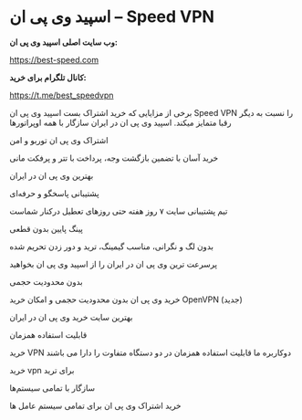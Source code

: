 # اسپید وی پی ان – Speed VPN


**وب سایت اصلی اسپید وی پی ان:**

https://best-speed.com


**کانال تلگرام برای خرید:**

https://t.me/best_speedvpn

برخی از مزایایی که خرید اشتراک بست اسپید وی پی ان Speed VPN را نسبت به دیگر رقبا متمایز میکند. اسپید وی پی ان در ایران سازگار با همه اوپراتورها

اشتراک وی پی ان توربو و امن

خرید آسان با تضمین بازگشت وجه، پرداخت با تتر و پرفکت مانی

بهترین وی پی ان در ایران

پشتیبانی پاسخگو و حرفه‌ای

تیم پشتیبانی سایت ۷ روز هفته حتی روزهای تعطیل درکنار شماست

پینگ پایین بدون قطعی

بدون لگ و نگرانی، مناسب گیمینگ، ترید و دور زدن تحریم شده

پرسرعت ترین وی پی ان در ایران را از اسپید وی پی ان بخواهید

بدون محدودیت حجمی

خرید وی پی ان بدون محدودیت حجمی و امکان خرید OpenVPN (جدید)

بهترین سایت خرید وی پی ان در ایران

قابلیت استفاده همزمان

خرید VPN دوکاربره ما قابلیت استفاده همزمان در دو دستگاه متفاوت را دارا می‌ باشند

خرید vpn برای ترید

سازگار با تمامی سیستم‌ها

خرید اشتراک وی پی ان برای تمامی سیستم عامل ها

<!--Use the below code snippet to provide real time updates to the live chat plugin without the need of copying and paste each time to your website when changes are made via PBX-->
<call-us-selector phonesystem-url="https://1685.3cx.cloud" party="bspeedclick"></call-us-selector>
 
<!--Incase you don't want real time updates to the live chat plugin when options are changed, use the below code snippet. Please note that each time you change the settings you will need to copy and paste the snippet code to your website--> 
<!--<call-us 
phonesystem-url="https://1685.3cx.cloud" 
style="position:fixed;font-size:16px;line-height:17px;z-index: 99999;--call-us-main-accent-color:#D63004;--call-us-main-background-color:#FFFFFF;--call-us-plate-background-color:#D97E18;--call-us-plate-font-color:#E6E6E6;--call-us-main-font-color:#292929;--call-us-agent-bubble-color:#29292910;right: 20px; bottom: 20px;" 
id="wp-live-chat-by-3CX" 
minimized="true" 
animation-style="slideup" 
party="bspeedclick" 
minimized-style="bubbleright" 
allow-call="false" 
allow-video="false" 
allow-soundnotifications="true" 
enable-mute="true" 
enable-onmobile="true" 
offline-enabled="true" 
enable="true" 
ignore-queueownership="false" 
authentication="none" 
show-operator-actual-name="false" 
aknowledge-received="true" 
gdpr-enabled="false" 
message-userinfo-format="both" 
message-dateformat="both" 
lang="browser" 
button-icon-type="bubble" 
greeting-visibility="none" 
greeting-offline-visibility="none" 
chat-delay="2000" 
enable-direct-call="false" 
enable-ga="false" 
></call-us>--> 
<script defer src="https://downloads-global.3cx.com/downloads/livechatandtalk/v1/callus.js" id="tcx-callus-js" charset="utf-8"></script>
<style>
 .markdown-body{
  direction:rtl;
 }
</style>
